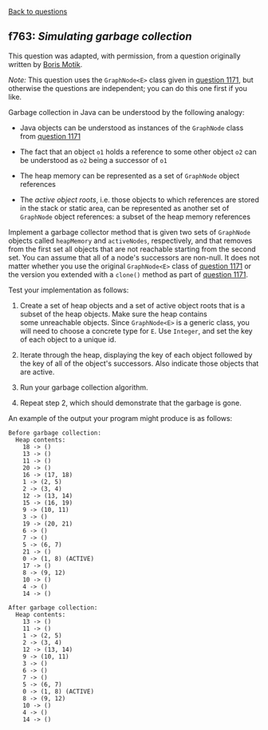 [Back to questions](../README.md)

## f763: *Simulating garbage collection*

This question was adapted, with permission, from a question originally written by [Boris Motik](https://www.cs.ox.ac.uk/boris.motik/).

*Note:* This question uses the `GraphNode<E>` class given in [question 1171](1171.md),
but otherwise the questions are independent; you can do this one first if you like.

Garbage collection in Java can be understood by the following analogy:

* Java objects can be understood as instances of the `GraphNode` class from [question 1171](1171.md)

* The fact that an object `o1` holds a reference to some other object `o2` can be understood as `o2` being a successor of
`o1`

* The heap memory can be represented as a set of `GraphNode` object references

* The *active object roots*, i.e. those objects to which references are stored in the stack or static area, can be represented as
another set of `GraphNode` object references: a subset of the heap memory references

Implement a garbage collector method that is given two sets of `GraphNode` objects called `heapMemory` and `activeNodes`,
respectively, and that removes from the first set all objects that are not reachable starting from the second set.
You can assume that all of a node's successors are non-null.  It does not matter whether you use the original `GraphNode<E>` class of [question 1171](1171.md)
or the version you extended with a `clone()` method as part of [question 1171](1171.md).

Test your implementation as follows:

1. Create a set of heap objects and a set of active object roots that is a subset of the heap objects.  Make sure the heap contains     
   some unreachable objects.  Since `GraphNode<E>` is a generic class, you will need to choose a concrete type for `E`.  Use `Integer`, and set the key of each object to a unique id.

2. Iterate through the heap, displaying the key of each object followed by the key of all of the object's successors.  Also indicate
   those objects that are active.

3. Run your garbage collection algorithm.

4. Repeat step 2, which should demonstrate that the garbage is gone.

An example of the output your program might produce is as follows:

```
Before garbage collection:
  Heap contents:
    18 -> ()
    13 -> ()
    11 -> ()
    20 -> ()
    16 -> (17, 18)
    1 -> (2, 5)
    2 -> (3, 4)
    12 -> (13, 14)
    15 -> (16, 19)
    9 -> (10, 11)
    3 -> ()
    19 -> (20, 21)
    6 -> ()
    7 -> ()
    5 -> (6, 7)
    21 -> ()
    0 -> (1, 8) (ACTIVE)
    17 -> ()
    8 -> (9, 12)
    10 -> ()
    4 -> ()
    14 -> ()

After garbage collection:
  Heap contents:
    13 -> ()
    11 -> ()
    1 -> (2, 5)
    2 -> (3, 4)
    12 -> (13, 14)
    9 -> (10, 11)
    3 -> ()
    6 -> ()
    7 -> ()
    5 -> (6, 7)
    0 -> (1, 8) (ACTIVE)
    8 -> (9, 12)
    10 -> ()
    4 -> ()
    14 -> ()
```
